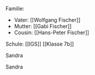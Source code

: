 Familie:
- Vater: [[Wolfgang Fischer]]
- Mutter: [[Gabi Fischer]]
- Cousin: [[Hans-Peter Fischer]]

Schule: [[IGS]] [[Klasse 7b]]

Sandra

Sandra